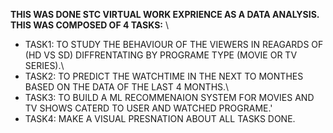 **THIS WAS DONE STC VIRTUAL WORK EXPRIENCE AS A DATA ANALYSIS.\
THIS WAS COMPOSED OF 4 TASKS:** \
* TASK1: TO STUDY THE BEHAVIOUR OF THE VIEWERS IN REAGARDS OF (HD VS SD) DIFFRENTATING BY PROGRAME TYPE (MOVIE OR TV SERIES).\
* TASK2: TO PREDICT THE WATCHTIME IN THE NEXT TO MONTHES BASED ON THE DATA OF THE LAST 4 MONTHS.\
* TASK3: TO BUILD A ML RECOMMENAION SYSTEM FOR MOVIES AND TV SHOWS CATERD TO USER AND WATCHED PROGRAME.'
* TASK4: MAKE A VISUAL PRESNATION ABOUT ALL TASKS DONE.
